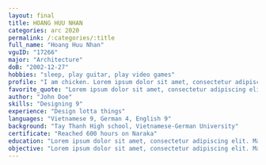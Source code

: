 ```yaml
---
layout: final
title: HOANG HUU NHAN
categories: arc 2020
permalink: /:categories/:title
full_name: "Hoang Huu Nhan"
vguID: "17266"
major: "Architecture"
doB: "2002-12-27"
hobbies: "sleep, play guitar, play video games"
profile: "I am chicken. Lorem ipsum dolor sit amet, consectetur adipiscing elit. Maecenas sapien nisl, tincidunt quis faucibus non, pellentesque non quam. Nulla consequat, turpis et semper scelerisque, velit odio tempor nisl, id pulvinar ex erat non enim. Donec velit sem, elementum et augue non, maximus iaculis velit."
favorite_quote: "Lorem ipsum dolor sit amet, consectetur adipiscing elit. Maecenas sapien nisl, tincidunt quis faucibus non, pellentesque non quam. Nulla consequat, turpis et semper scelerisque, velit odio tempor nisl, id pulvinar ex erat non enim. Donec velit sem, elementum et augue non, maximus iaculis velit."
author: "John Doe"
skills: "Designing 9"
experience: "Design lotta things"
languages: "Vietnamese 9, German 4, English 9"
background: "Tay Thanh High school, Vietnamese-German University"
certificate: "Reached 600 hours on Naraka"
education: "Lorem ipsum dolor sit amet, consectetur adipiscing elit. Maecenas sapien nisl, tincidunt quis faucibus non, pellentesque non quam. Nulla consequat, turpis et semper scelerisque, velit odio tempor nisl, id pulvinar ex erat non enim. Donec velit sem, elementum et augue non, maximus iaculis velit."
objective: "Lorem ipsum dolor sit amet, consectetur adipiscing elit. Maecenas sapien nisl, tincidunt quis faucibus non."
---
```

